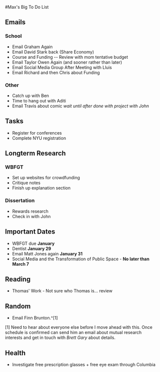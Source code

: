 #Max's Big To Do List

## Emails

### School

* Email Graham Again
* Email David Stark back (Share Economy)
* Course and Funding -- Review with mom tentative budget
* Email Taylor Owen Again (and sooner rather than later)
* Email Social Media Group After Meeting with Lluis
* Email Richard and then Chris about Funding

### Other

* Catch up with Ben
* Time to hang out with Aditi
* Email Travis about comic *wait until after done with project with John*

## Tasks

* Register for conferences
* Complete NYU registration

## Longterm Research

### WBFGT

* Set up websites for crowdfunding
* Critique notes
* Finish up explanation section

### Dissertation

* Rewards research
* Check in with John

## Important Dates

* WBFGT due **January**
* Dentist **January 29**
* Email Matt Jones again **January 31**
* Social Media and the Transformation of Public Space - **No later than March 7**

## Reading

* Thomas' Work - Not sure who Thomas is... review

## Random

* Email Finn Brunton.^[1]

[1] Need to hear about everyone else before I move ahead with this. Once schedule is confirmed can send him an email about mutual research interests and get in touch with *Brett Gary* about details.

## Health

* Investigate free prescription glasses + free eye exam through Columbia

